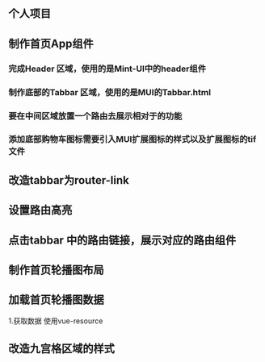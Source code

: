
## 个人项目

## 制作首页App组件

### 完成Header 区域，使用的是Mint-UI中的header组件
### 制作底部的Tabbar 区域，使用的是MUI的Tabbar.html
### 要在中间区域放置一个路由去展示相对于的功能
### 添加底部购物车图标需要引入MUI扩展图标的样式以及扩展图标的tif文件

## 改造tabbar为router-link

## 设置路由高亮

## 点击tabbar 中的路由链接，展示对应的路由组件

## 制作首页轮播图布局

## 加载首页轮播图数据
 1.获取数据 使用vue-resource

## 改造九宫格区域的样式